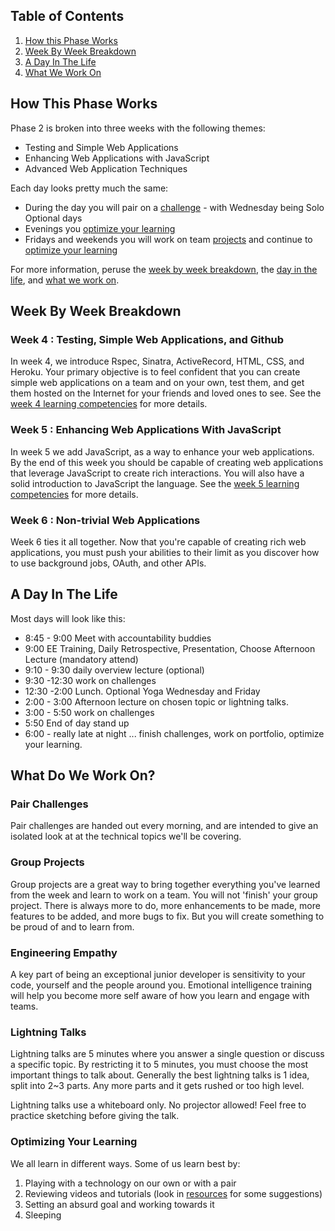 ## Table of Contents

1. [How this Phase Works](#how-this-phase-works)
1. [Week By Week Breakdown](#week-by-week-breakdown)
1. [A Day In The Life](#a-day-in-the-life)
1. [What We Work On](#what-do-we-work-on)

## How This Phase Works
Phase 2 is broken into three weeks with the following themes:

* Testing and Simple Web Applications
* Enhancing Web Applications with JavaScript
* Advanced Web Application Techniques

Each day looks pretty much the same:
* During the day you will pair on a [challenge](#pair-challenges) - with Wednesday being Solo Optional days
* Evenings you [optimize your learning](#optimizing-your-learning)
* Fridays and weekends you will work on team [projects](#group-projects) and continue to [optimize your learning](#optimizing-your-learning)

For more information, peruse the [week by week
breakdown](#week-by-week-breakdown), the [day in the life](#a-day-in-the-life), and [what we work on](#what-do-we-work-on).

## Week By Week Breakdown

### Week 4 : Testing, Simple Web Applications, and Github
In week 4, we introduce Rspec, Sinatra, ActiveRecord, HTML, CSS, and Heroku. Your
primary objective is to feel confident that you can create simple web applications on a team and on your own, test them, and get them hosted on the
Internet for your friends and loved ones to see. See the [week 4 learning competencies](learning-competencies/week-4-lc.md) for more details.

### Week 5 : Enhancing Web Applications With JavaScript
In week 5 we add JavaScript,  as a way to enhance your web applications. By the end of this week you should be capable of creating web applications that leverage JavaScript to create rich interactions. You will also have a solid introduction to JavaScript the language. See the [week 5 learning competencies](learning-competencies/week-5-lc.md) for more details.


### Week 6 : Non-trivial Web Applications
Week 6 ties it all together. Now that you're capable of creating rich web
applications, you must push your abilities to their limit as you discover how to
use background jobs, OAuth, and other APIs.

## A Day In The Life
Most days will look like this:
  * 8:45 - 9:00 Meet with accountability buddies
  * 9:00  EE Training, Daily Retrospective, Presentation, Choose Afternoon Lecture  (mandatory attend)
  * 9:10 - 9:30 daily overview lecture (optional)
  * 9:30 -12:30 work on challenges 
  * 12:30 -2:00 Lunch. Optional Yoga Wednesday and Friday
  * 2:00 - 3:00 Afternoon lecture on chosen topic or lightning talks.  
  * 3:00 - 5:50 work on challenges
  * 5:50 End of day stand up
  * 6:00 - really late at night ... finish challenges, work on portfolio, optimize your learning.

## What Do We Work On?

### Pair Challenges
Pair challenges are handed out every morning, and are intended to give an
isolated look at at the technical topics we'll be covering.

### Group Projects
Group projects are a great way to bring together everything you've learned from the week and learn to work on a team.   You will not 'finish' your
group project. There is always more to do, more enhancements to be made, more
features to be added, and more bugs to fix. But you will create something to be proud of and to learn from. 

### Engineering Empathy
A key part of being an exceptional junior developer is sensitivity to your code,
yourself and the people around you. Emotional intelligence training will help
you become more self aware of how you learn and engage with teams.

### Lightning Talks
Lightning talks are 5 minutes where you answer a single question or discuss a specific topic. By restricting it to 5 minutes, you must choose the most important things to talk about.  Generally the best lightning talks is 1 idea, split into 2~3 parts. Any more parts and it gets rushed or too high level.

Lightning talks use a whiteboard only. No projector allowed! Feel free to practice
sketching before giving the talk.

### Optimizing Your Learning
We all learn in different ways. Some of us learn best by:

1. Playing with a technology on our own or with a pair
2. Reviewing videos and tutorials (look in [resources](resources.md) for some suggestions)
3. Setting an absurd goal and working towards it
4. Sleeping
